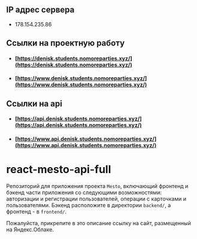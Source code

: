 ## IP адрес сервера
* 178.154.235.86

## Ссылки на проектную работу
* #### [https://denisk.students.nomoreparties.xyz/](https://denisk.students.nomoreparties.xyz/)
* #### [https://www.denisk.students.nomoreparties.xyz/](https://www.denisk.students.nomoreparties.xyz/)

## Ссылки на api
* #### [https://api.denisk.students.nomoreparties.xyz/](https://api.denisk.students.nomoreparties.xyz/)
* #### [https://www.api.denisk.students.nomoreparties.xyz/](https://www.api.denisk.students.nomoreparties.xyz/)


# react-mesto-api-full
Репозиторий для приложения проекта `Mesto`, включающий фронтенд и бэкенд части приложения со следующими возможностями: авторизации и регистрации пользователей, операции с карточками и пользователями. Бэкенд расположите в директории `backend/`, а фронтенд - в `frontend/`. 
  
Пожалуйста, прикрепите в это описание ссылку на сайт, размещенный на Яндекс.Облаке.
